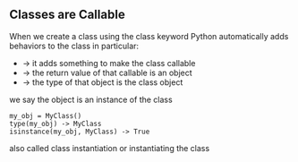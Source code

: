 ## Classes are Callable
  When we create a class using the class keyword Python automatically adds behaviors to the class in particular:
  * -> it adds something to make the class callable
  * -> the return value of that callable is an object
  * -> the type of that object is the class object
  
we say the object is an instance of the class
```
my_obj = MyClass()
type(my_obj) -> MyClass
isinstance(my_obj, MyClass) -> True
```
also called class instantiation
or instantiating the class
